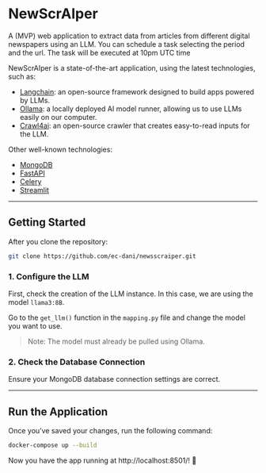 # NewScrAIper 

A (MVP) web application to extract data from articles from different digital newspapers using an LLM.
You can schedule a task selecting the period and the url. The task will be executed at 10pm UTC time 

NewScrAIper is a state-of-the-art application, using the latest technologies, such as:

- [Langchain](https://www.langchain.com): an open-source framework designed to build apps powered by LLMs.
- [Ollama](https://ollama.com): a locally deployed AI model runner, allowing us to use LLMs easily on our computer.
- [Crawl4ai](https://github.com/unclecode/crawl4ai): an open-source crawler that creates easy-to-read inputs for the LLM.

Other well-known technologies:

- [MongoDB](https://www.mongodb.com)
- [FastAPI](https://fastapi.tiangolo.com)
- [Celery](https://docs.celeryq.dev)
- [Streamlit](https://streamlit.io/)


---

## Getting Started

After you clone the repository:

```bash
git clone https://github.com/ec-dani/newsscraiper.git
```

### 1. Configure the LLM

First, check the creation of the LLM instance. In this case, we are using the model `llama3:8B`.

Go to the `get_llm()` function in the `mapping.py` file and change the model you want to use.  
> Note: The model must already be pulled using Ollama.

### 2. Check the Database Connection

Ensure your MongoDB database connection settings are correct.

---

## Run the Application

Once you’ve saved your changes, run the following command:

```bash
docker-compose up --build
```


Now you have the app running at http://localhost:8501/! 🙌
